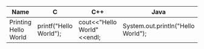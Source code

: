 | Name     | C | C++ | Java | C#| Javascript | Python |
| --- | --- |  --- |  --- |  --- |  --- |  --- | 
| Printing Hello World | printf("Hello World"); | cout<<"Hello World"<<endl; | System.out.println("Hello World"); | System.Console.WriteLine("Hello World!"); | console.log("Hello World"); | print("Hello World) |

